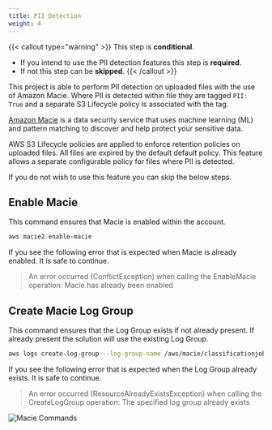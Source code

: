 ```yaml
---
title: PII Detection
weight: 4
---
```


<!--
Copyright Amazon.com, Inc. or its affiliates. All Rights Reserved.
SPDX-License-Identifier: MIT-0
-->

{{< callout type="warning" >}}
This step is **conditional**.

- If you intend to use the PII detection features this step is **required**.
- If not this step can be **skipped**.
{{< /callout >}}

This project is able to perform PII detection on uploaded files with the use of Amazon Macie. Where PII is detected within file they are tagged `PII: True` and a separate S3 Lifecycle policy is associated with the tag. 

[Amazon Macie](https://aws.amazon.com/macie/) is a data security service that uses machine learning (ML) and pattern matching to discover and help protect your sensitive data.

AWS S3 Lifecycle policies are applied to enforce retention policies on uploaded files. All files are expired by the default default policy. This feature allows a separate configurable policy for files where PII is detected. 

If you do not wish to use this feature you can skip the below steps. 

## Enable Macie

This command ensures that Macie is enabled within the account. 

```sh
aws macie2 enable-macie
```

If you see the following error that is expected when Macie is already enabled. It is safe to continue.

> An error occurred (ConflictException) when calling the EnableMacie operation: Macie has already been enabled

## Create Macie Log Group

This command ensures that the Log Group exists if not already present. If already present the solution will use the existing Log Group. 

```sh
aws logs create-log-group --log-group-name /aws/macie/classificationjobs
```

If you see the following error that is expected when the Log Group already exists. It is safe to continue.

> An error occurred (ResourceAlreadyExistsException) when calling the CreateLogGroup operation: The specified log group already exists

![Macie Commands](/img/console_cloudshell_macie.png)